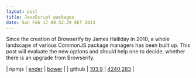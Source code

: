 ```yaml
---
layout: post
title: JavaScript packages
date: Sun Feb 17 00:52:29 EET 2013
---
```


Since the creation of Browserify by James Halliday in 2010,
a whole landscape of various CommonJS package managers has been built up.
This post will evaluate the new options
and should help one to decide, whether there is an upgrade from Browserify.

| npmjs | [ender](https://npmjs.org/package/ender) | [bower](https://npmjs.org/package/bower) |
| github | [103,9](https://github.com/ender-js/Ender) | [4240,283](https://github.com/twitter/bower) |
